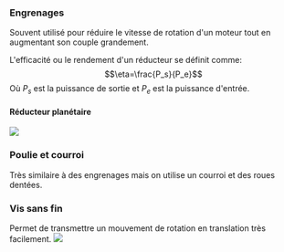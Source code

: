 ### Engrenages
Souvent utilisé pour réduire le vitesse de rotation d'un moteur tout en augmentant son couple grandement.

L'efficacité ou le rendement d'un réducteur se définit comme:
$$\eta=\frac{P_s}{P_e}$$
Où $P_s$ est la puissance de sortie et $P_e$ est la puissance d'entrée.

#### Réducteur planétaire
![](Images/Pasted%20image%2020250603080309.png)
### Poulie et courroi
Très similaire à des engrenages mais on utilise un courroi et des roues dentées.
### Vis sans fin
Permet de transmettre un mouvement de rotation en translation très facilement.
![](Images/Pasted%20image%2020250603080522.png)